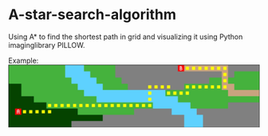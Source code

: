 # A-star-search-algorithm
Using A* to find the shortest path in grid and visualizing it using Python imaginglibrary PILLOW.

Example:
![Shortest path visualization](https://raw.githubusercontent.com/Trebua/A-star-search-algorithm/master/avisual.jpg)

